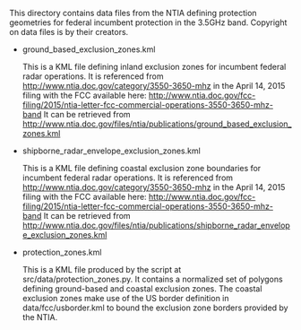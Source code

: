 This directory contains data files from the NTIA defining protection
geometries for federal incumbent protection in the 3.5GHz band.
Copyright on data files is by their creators.


* ground_based_exclusion_zones.kml

    This is a KML file defining inland exclusion zones for incumbent
    federal radar operations. It is referenced from
    http://www.ntia.doc.gov/category/3550-3650-mhz in the April 14, 2015
    filing with the FCC available here:
    http://www.ntia.doc.gov/fcc-filing/2015/ntia-letter-fcc-commercial-operations-3550-3650-mhz-band
    It can be retrieved from
    http://www.ntia.doc.gov/files/ntia/publications/ground_based_exclusion_zones.kml
    

* shipborne_radar_envelope_exclusion_zones.kml

    This is a KML file defining coastal exclusion zone boundaries for
    incumbent federal radar operations. It is referenced from
    http://www.ntia.doc.gov/category/3550-3650-mhz in the April 14, 2015
    filing with the FCC available here:
    http://www.ntia.doc.gov/fcc-filing/2015/ntia-letter-fcc-commercial-operations-3550-3650-mhz-band
    It can be retrieved from
    http://www.ntia.doc.gov/files/ntia/publications/shipborne_radar_envelope_exclusion_zones.kml

* protection_zones.kml

    This is a KML file produced by the script at src/data/protection_zones.py. It contains a
    normalized set of polygons defining ground-based and coastal exclusion zones. The coastal
    exclusion zones make use of the US border definition in data/fcc/usborder.kml to bound
    the exclusion zone borders provided by the NTIA.

